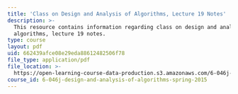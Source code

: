 ```yaml
---
title: 'Class on Design and Analysis of Algorithms, Lecture 19 Notes'
description: >-
  This resource contains information regarding class on design and analysis of
  algorithms, lecture 19 notes.
type: course
layout: pdf
uid: 662439afce08e29eda88612482506f78
file_type: application/pdf
file_location: >-
  https://open-learning-course-data-production.s3.amazonaws.com/6-046j-design-and-analysis-of-algorithms-spring-2015/662439afce08e29eda88612482506f78_MIT6_046JS15_lec19.pdf
course_id: 6-046j-design-and-analysis-of-algorithms-spring-2015
---
```

